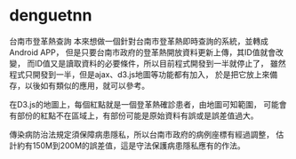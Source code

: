 # denguetnn
台南市登革熱查詢
本來想做一個針對台南市登革熱即時查詢的系統，並轉成Android APP，
但是只要台南市政府的登革熱開放資料更新上傳，其ID值就會改變，
而ID值又是讀取資料的必要條件，所以目前程式開發到一半就停止了，
雖然程式只開發到一半，但是ajax、d3.js地圖等功能都有加入，
於是把它放上來備存，以後如有類似的應用，就可以參考。

在D3.js的地圖上，每個紅點就是一個登革熱確診患者，由地圖可知範圍，
可能會有部份的紅點不在區域上，有部份可能是原始資料有誤或是誤差值過大。

傳染病防治法規定須保障病患隱私，所以台南市政府的病例座標有經過調整，
估計約有150M到200M的誤差值，這是守法保護病患隱私應有的作法。
